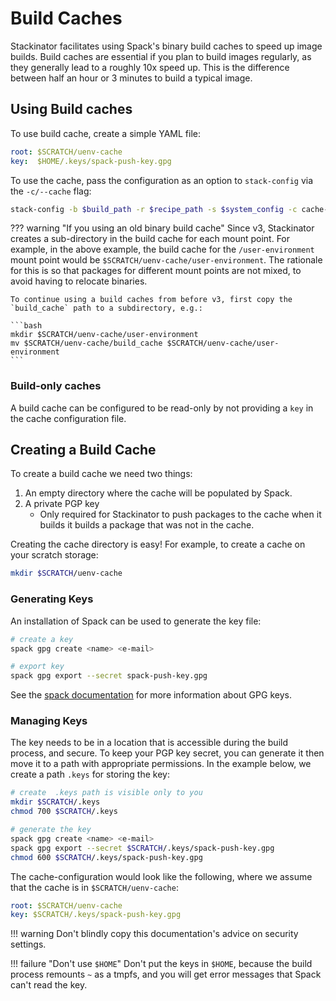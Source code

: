 # Build Caches

Stackinator facilitates using Spack's binary build caches to speed up image builds.
Build caches are essential if you plan to build images regularly, as they generally lead to a roughly 10x speed up.
This is the difference between half an hour or 3 minutes to build a typical image.

## Using Build caches

To use build cache, create a simple YAML file:

```yaml title='cache-config.yaml'
root: $SCRATCH/uenv-cache
key:  $HOME/.keys/spack-push-key.gpg
```

To use the cache, pass the configuration as an option to `stack-config` via the `-c/--cache` flag:

```bash
stack-config -b $build_path -r $recipe_path -s $system_config -c cache-config.yaml
```

??? warning "If you using an old binary build cache"
    Since v3, Stackinator creates a sub-directory in the build cache for each mount point.
    For example, in the above example, the build cache for the `/user-environment` mount point would be `$SCRATCH/uenv-cache/user-environment`.
    The rationale for this is so that packages for different mount points are not mixed, to avoid having to relocate binaries.

    To continue using a build caches from before v3, first copy the `build_cache` path to a subdirectory, e.g.:

    ```bash
    mkdir $SCRATCH/uenv-cache/user-environment
    mv $SCRATCH/uenv-cache/build_cache $SCRATCH/uenv-cache/user-environment
    ```

### Build-only caches

A build cache can be configured to be read-only by not providing a `key` in the cache configuration file.

## Creating a Build Cache

To create a build cache we need two things:

1. An empty directory where the cache will be populated by Spack.
2. A private PGP key
    *  Only required for Stackinator to push packages to the cache when it builds it builds a package that was not in the cache.

Creating the cache directory is easy! For example, to create a cache on your scratch storage:
```bash
mkdir $SCRATCH/uenv-cache
```

### Generating Keys

An installation of Spack can be used to generate the key file:

```bash
# create a key
spack gpg create <name> <e-mail>

# export key
spack gpg export --secret spack-push-key.gpg
```

See the [spack documentation](https://spack.readthedocs.io/en/latest/getting_started.html#gpg-signing) for more information about GPG keys.

### Managing Keys

The key needs to be in a location that is accessible during the build process, and secure.
To keep your PGP key secret, you can generate it then move it to a path with appropriate permissions.
In the example below, we create a path `.keys` for storing the key:
```bash
# create  .keys path is visible only to you
mkdir $SCRATCH/.keys
chmod 700 $SCRATCH/.keys

# generate the key
spack gpg create <name> <e-mail>
spack gpg export --secret $SCRATCH/.keys/spack-push-key.gpg
chmod 600 $SCRATCH/.keys/spack-push-key.gpg
```

The cache-configuration would look like the following, where we assume that the cache is in `$SCRATCH/uenv-cache`:
```yaml
root: $SCRATCH/uenv-cache
key: $SCRATCH/.keys/spack-push-key.gpg
```
!!! warning
    Don't blindly copy this documentation's advice on security settings.

!!! failure "Don't use `$HOME`"
    Don't put the keys in `$HOME`, because the build process remounts `~` as a tmpfs, and you will get error messages that Spack can't read the key.
